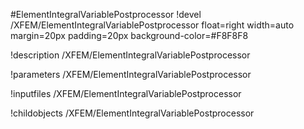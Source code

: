 <!-- MOOSE Object Documentation Stub: Remove this when content is added. -->
#ElementIntegralVariablePostprocessor
!devel /XFEM/ElementIntegralVariablePostprocessor float=right width=auto margin=20px padding=20px background-color=#F8F8F8

!description /XFEM/ElementIntegralVariablePostprocessor

!parameters /XFEM/ElementIntegralVariablePostprocessor

!inputfiles /XFEM/ElementIntegralVariablePostprocessor

!childobjects /XFEM/ElementIntegralVariablePostprocessor
